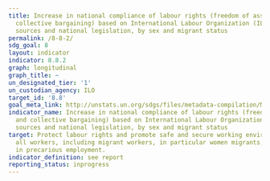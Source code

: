 ```yaml
---
title: Increase in national compliance of labour rights (freedom of association and
  collective bargaining) based on International Labour Organization (ILO) textual
  sources and national legislation, by sex and migrant status
permalink: /8-8-2/
sdg_goal: 8
layout: indicator
indicator: 8.8.2
graph: longitudinal
graph_title: ~
un_designated_tier: '1'
un_custodian_agency: ILO
target_id: '8.8'
goal_meta_link: http://unstats.un.org/sdgs/files/metadata-compilation/Metadata-Goal-8.pdf
indicator_name: Increase in national compliance of labour rights (freedom of association
  and collective bargaining) based on International Labour Organization (ILO) textual
  sources and national legislation, by sex and migrant status
target: Protect labour rights and promote safe and secure working environments for
  all workers, including migrant workers, in particular women migrants, and those
  in precarious employment.
indicator_definition: see report
reporting_status: inprogress
---
```

